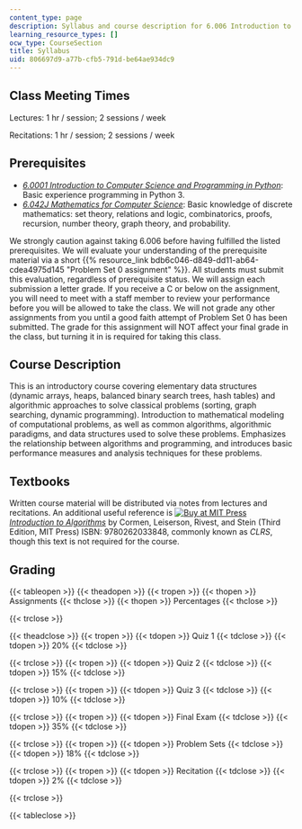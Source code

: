 ```yaml
---
content_type: page
description: Syllabus and course description for 6.006 Introduction to Algorithms.
learning_resource_types: []
ocw_type: CourseSection
title: Syllabus
uid: 806697d9-a77b-cfb5-791d-be64ae934dc9
---
```


Class Meeting Times
-------------------

Lectures: 1 hr / session; 2 sessions / week

Recitations: 1 hr / session; 2 sessions / week

Prerequisites
-------------

*   _[6.0001 Introduction to Computer Science and Programming in Python](/courses/6-0001-introduction-to-computer-science-and-programming-in-python-fall-2016)_:  Basic experience programming in Python 3.
*   _[6.042J Mathematics for Computer Science](/courses/6-042j-mathematics-for-computer-science-spring-2015)_: Basic knowledge of discrete mathematics: set theory, relations and logic, combinatorics, proofs, recursion, number theory, graph theory, and probability.

We strongly caution against taking 6.006 before having fulfilled the listed prerequisites. We will evaluate your understanding of the prerequisite material via a short {{% resource_link bdb6c046-d849-dd11-ab64-cdea4975d145 "Problem Set 0 assignment" %}}. All students must submit this evaluation, regardless of prerequisite status. We will assign each submission a letter grade. If you receive a C or below on the assignment, you will need to meet with a staff member to review your performance before you will be allowed to take the class. We will not grade any other assignments from you until a good faith attempt of Problem Set 0 has been submitted. The grade for this assignment will NOT affect your final grade in the class, but turning it in is required for taking this class.

Course Description
------------------

This is an introductory course covering elementary data structures (dynamic arrays, heaps, balanced binary search trees, hash tables) and algorithmic approaches to solve classical problems (sorting, graph searching, dynamic programming). Introduction to mathematical modeling of computational problems, as well as common algorithms, algorithmic paradigms, and data structures used to solve these problems. Emphasizes the relationship between algorithms and programming, and introduces basic performance measures and analysis techniques for these problems.

Textbooks
---------

Written course material will be distributed via notes from lectures and recitations. An additional useful reference is [![Buy at MIT Press](/images/mp_logo.gif)](https://mitpress.mit.edu/9780262033848) _[Introduction to Algorithms](https://mitpress.mit.edu/books/introduction-algorithms-third-edition)_ by Cormen, Leiserson, Rivest, and Stein (Third Edition, MIT Press) ISBN: 9780262033848, commonly known as _CLRS_, though this text is not required for the course.

Grading
-------

{{< tableopen >}}
{{< theadopen >}}
{{< tropen >}}
{{< thopen >}}
Assignments
{{< thclose >}}
{{< thopen >}}
Percentages
{{< thclose >}}

{{< trclose >}}

{{< theadclose >}}
{{< tropen >}}
{{< tdopen >}}
Quiz 1
{{< tdclose >}}
{{< tdopen >}}
20%
{{< tdclose >}}

{{< trclose >}}
{{< tropen >}}
{{< tdopen >}}
Quiz 2
{{< tdclose >}}
{{< tdopen >}}
15%
{{< tdclose >}}

{{< trclose >}}
{{< tropen >}}
{{< tdopen >}}
Quiz 3
{{< tdclose >}}
{{< tdopen >}}
10%
{{< tdclose >}}

{{< trclose >}}
{{< tropen >}}
{{< tdopen >}}
Final Exam
{{< tdclose >}}
{{< tdopen >}}
35%
{{< tdclose >}}

{{< trclose >}}
{{< tropen >}}
{{< tdopen >}}
Problem Sets
{{< tdclose >}}
{{< tdopen >}}
18%
{{< tdclose >}}

{{< trclose >}}
{{< tropen >}}
{{< tdopen >}}
Recitation
{{< tdclose >}}
{{< tdopen >}}
2%
{{< tdclose >}}

{{< trclose >}}

{{< tableclose >}}